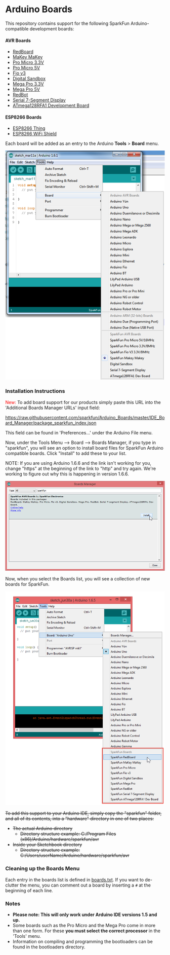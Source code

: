 # Arduino Boards

This repository contains support for the following SparkFun Arduino-compatible development boards:

#### AVR Boards

* [RedBoard](https://www.sparkfun.com/products/12757)
* [MaKey MaKey](https://www.sparkfun.com/products/11511)
* [Pro Micro 3.3V](https://www.sparkfun.com/products/10999)
* [Pro Micro 5V](https://www.sparkfun.com/products/11098)
* [Fio v3](https://www.sparkfun.com/products/11520)
* [Digital Sandbox](https://www.sparkfun.com/products/12651)
* [Mega Pro 3.3V](https://www.sparkfun.com/products/10744)
* [Mega Pro 5V](https://www.sparkfun.com/products/11007)
* [RedBot](https://www.sparkfun.com/products/12097)
* [Serial 7-Segment Display](https://www.sparkfun.com/products/11441)
* [ATmega128RFA1 Development Board](https://www.sparkfun.com/products/11197)

#### ESP8266 Boards

* [ESP8266 Thing](https://www.sparkfun.com/products/13231)
* [ESP8266 WiFi Shield](https://www.sparkfun.com/products/13287)

Each board will be added as an entry to the Arduino **Tools** > **Board** menu.

![Example image](example.png)

### Installation Instructions

<span style="color:red">New:</span> To add board support for our products simply paste this URL into the 'Additional Boards Manager URLs' input field:

https://raw.githubusercontent.com/sparkfun/Arduino_Boards/master/IDE_Board_Manager/package_sparkfun_index.json

This field can be found in 'Preferences...' under the Arduino File menu.

Now, under the Tools Menu --> Board --> Boards Manager, if you type in "sparkfun", you will see an option to install board files for SparkFun Arduino compatible boards. Click "Install" to add these to your list.

NOTE: If you are using Arduino 1.6.6 and the link isn't working for you, change "https" at the beginning of the link to "http" and try again. We're working to figure out why this is happening in version 1.6.6. 

![SparkFun Boards image](SparkFunBoards.png)

Now, when you select the Boards list, you will see a collection of new boards for SparkFun.

![SparkFun Boards List](boards_list.png)

~~To add this support to your Arduino IDE, simply copy the "sparkfun" folder, and all of its contents, into a "hardware" directory in one of two
places:~~
* ~~The actual Arduino directory~~
	* ~~Directory structure example: C:/Program Files (x86)/Arduino/hardware/sparkfun/avr~~
* ~~Inside your Sketchbook directory~~
	* ~~Directory structure example:~~ ~~C:/Users/userName/Arduino/hardware/sparkfun/avr~~

### Cleaning up the Boards Menu

Each entry in the boards list is defined in [boards.txt](https://github.com/sparkfun/Arduino_Boards/blob/master/sparkfun/avr/boards.txt). If you want to de-clutter the menu, you can comment out a board by inserting a `#` at the beginning of each line.

### Notes

* **Please note: This will only work under Arduino IDE versions 1.5 and up.**
* Some boards such as the Pro Micro and the Mega Pro come in more than one form.  For these **you must select the correct processor** in the 'Tools' menu.
* Information on compiling and programming the bootloaders can be found in the bootloaders directory.
